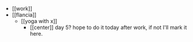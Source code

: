 - [[work]]
- [[flancia]]
  - [[yoga with x]]
    - [[center]] day 5? hope to do it today after work, if not I'll mark it here.
